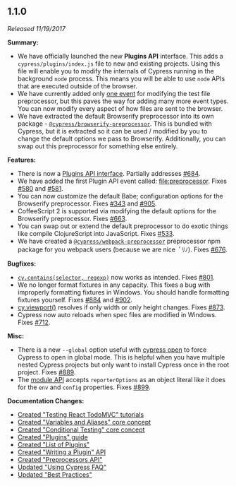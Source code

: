 ## 1.1.0

_Released 11/19/2017_

**Summary:**

- We have officially launched the new **Plugins API** interface. This adds a `cypress/plugins/index.js` file to new and existing projects. Using this file will enable you to modify the internals of Cypress running in the background `node` process. This means you will be able to use `node` APIs that are executed outside of the browser.
- We have currently added only [one event](/api/plugins/writing-a-plugin#List-of-events) for modifying the test file preprocessor, but this paves the way for adding many more event types. You can now modify every aspect of how files are sent to the browser.
- We have extracted the default Browserify preprocessor into its own package - [`@cypress/browserify-preprocessor`](https://github.com/cypress-io/cypress-browserify-preprocessor). This is bundled with Cypress, but it is extracted so it can be used / modified by you to change the default options we pass to Browserify. Additionally, you can swap out this preprocessor for something else entirely.

**Features:**

- There is now a [Plugins API interface](/guides/tooling/plugins-guide). Partially addresses [#684](https://github.com/cypress-io/cypress/issues/684).
- We have added the first Plugin API event called: [file:preprocessor](/api/plugins/writing-a-plugin#List-of-events). Fixes [#580](https://github.com/cypress-io/cypress/issues/580) and [#581](https://github.com/cypress-io/cypress/issues/581).
- You can now customize the default Babe; configuration options for the Browserify preprocessor. Fixes [#343](https://github.com/cypress-io/cypress/issues/343) and [#905](https://github.com/cypress-io/cypress/issues/905).
- CoffeeScript 2 is supported via modifying the default options for the Browserify preprocessor. Fixes [#663](https://github.com/cypress-io/cypress/issues/663).
- You can swap out or extend the default preprocessor to do exotic things like compile ClojureScript into JavaScript. Fixes [#533](https://github.com/cypress-io/cypress/issues/533).
- We have created a [`@cypress/webpack-preprocessor`](https://github.com/cypress-io/cypress/tree/master/npm/webpack-preprocessor) preprocessor npm package for you webpack users (because we are nice ￰ ﾟﾘﾉ). Fixes [#676](https://github.com/cypress-io/cypress/issues/676).

**Bugfixes:**

- [`cy.contains(selector, regexp)`](/api/commands/contains) now works as intended. Fixes [#801](https://github.com/cypress-io/cypress/issues/801).
- We no longer format fixtures in any capacity. This fixes a bug with improperly formatting fixtures in Windows. You should handle formatting fixtures yourself. Fixes [#884](https://github.com/cypress-io/cypress/issues/884) and [#902](https://github.com/cypress-io/cypress/issues/902).
- [cy.viewport()](/api/commands/viewport) resolves if only width or only height changes. Fixes [#873](https://github.com/cypress-io/cypress/issues/873).
- Cypress now auto reloads when spec files are modified in Windows. Fixes [#712](https://github.com/cypress-io/cypress/issues/712).

**Misc:**

- There is a new `--global` option useful with [cypress open](/guides/guides/command-line#cypress-open) to force Cypress to open in global mode. This is helpful when you have multiple nested Cypress projects but only want to install Cypress once in the root project. Fixes [#889](https://github.com/cypress-io/cypress/issues/889).
- The [module API](/guides/guides/module-api) accepts `reporterOptions` as an object literal like it does for the `env` and `config` properties. Fixes [#899](https://github.com/cypress-io/cypress/issues/899).

**Documentation Changes:**

- [Created "Testing React TodoMVC" tutorials](/examples/examples/tutorials)
- [Created "Variables and Aliases" core concept](/guides/core-concepts/variables-and-aliases)
- [Created "Conditional Testing" core concept](/guides/core-concepts/conditional-testing)
- [Created "Plugins" guide](/guides/tooling/plugins-guide)
- [Created "List of Plugins"](/plugins/directory)
- [Created "Writing a Plugin" API](/api/plugins/writing-a-plugin)
- [Created "Preprocessors API"](/api/plugins/preprocessors-api)
- [Updated "Using Cypress FAQ"](/faq/questions/using-cypress-faq)
- [Updated "Best Practices"](/guides/references/best-practices)
